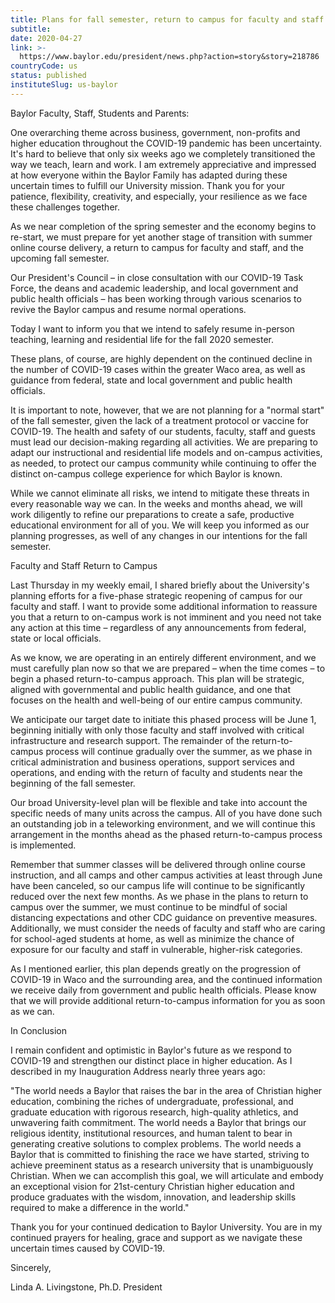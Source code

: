 ```yaml
---
title: Plans for fall semester, return to campus for faculty and staff
subtitle: 
date: 2020-04-27
link: >-
  https://www.baylor.edu/president/news.php?action=story&story=218786
countryCode: us
status: published
instituteSlug: us-baylor
---
```

Baylor Faculty, Staff, Students and Parents:

One overarching theme across business, government, non-profits and higher education throughout the COVID-19 pandemic has been uncertainty. It's hard to believe that only six weeks ago we completely transitioned the way we teach, learn and work. I am extremely appreciative and impressed at how everyone within the Baylor Family has adapted during these uncertain times to fulfill our University mission. Thank you for your patience, flexibility, creativity, and especially, your resilience as we face these challenges together.

As we near completion of the spring semester and the economy begins to re-start, we must prepare for yet another stage of transition with summer online course delivery, a return to campus for faculty and staff, and the upcoming fall semester.

Our President's Council – in close consultation with our COVID-19 Task Force, the deans and academic leadership, and local government and public health officials – has been working through various scenarios to revive the Baylor campus and resume normal operations.

Today I want to inform you that we intend to safely resume in-person teaching, learning and residential life for the fall 2020 semester.

These plans, of course, are highly dependent on the continued decline in the number of COVID-19 cases within the greater Waco area, as well as guidance from federal, state and local government and public health officials.

It is important to note, however, that we are not planning for a "normal start" of the fall semester, given the lack of a treatment protocol or vaccine for COVID-19. The health and safety of our students, faculty, staff and guests must lead our decision-making regarding all activities. We are preparing to adapt our instructional and residential life models and on-campus activities, as needed, to protect our campus community while continuing to offer the distinct on-campus college experience for which Baylor is known.

While we cannot eliminate all risks, we intend to mitigate these threats in every reasonable way we can. In the weeks and months ahead, we will work diligently to refine our preparations to create a safe, productive educational environment for all of you. We will keep you informed as our planning progresses, as well of any changes in our intentions for the fall semester.

Faculty and Staff Return to Campus

Last Thursday in my weekly email, I shared briefly about the University's planning efforts for a five-phase strategic reopening of campus for our faculty and staff. I want to provide some additional information to reassure you that a return to on-campus work is not imminent and you need not take any action at this time – regardless of any announcements from federal, state or local officials.

As we know, we are operating in an entirely different environment, and we must carefully plan now so that we are prepared – when the time comes – to begin a phased return-to-campus approach. This plan will be strategic, aligned with governmental and public health guidance, and one that focuses on the health and well-being of our entire campus community.

We anticipate our target date to initiate this phased process will be June 1, beginning initially with only those faculty and staff involved with critical infrastructure and research support. The remainder of the return-to-campus process will continue gradually over the summer, as we phase in critical administration and business operations, support services and operations, and ending with the return of faculty and students near the beginning of the fall semester.

Our broad University-level plan will be flexible and take into account the specific needs of many units across the campus. All of you have done such an outstanding job in a teleworking environment, and we will continue this arrangement in the months ahead as the phased return-to-campus process is implemented.

Remember that summer classes will be delivered through online course instruction, and all camps and other campus activities at least through June have been canceled, so our campus life will continue to be significantly reduced over the next few months. As we phase in the plans to return to campus over the summer, we must continue to be mindful of social distancing expectations and other CDC guidance on preventive measures. Additionally, we must consider the needs of faculty and staff who are caring for school-aged students at home, as well as minimize the chance of exposure for our faculty and staff in vulnerable, higher-risk categories.

As I mentioned earlier, this plan depends greatly on the progression of COVID-19 in Waco and the surrounding area, and the continued information we receive daily from government and public health officials. Please know that we will provide additional return-to-campus information for you as soon as we can.

In Conclusion

I remain confident and optimistic in Baylor's future as we respond to COVID-19 and strengthen our distinct place in higher education. As I described in my Inauguration Address nearly three years ago:

"The world needs a Baylor that raises the bar in the area of Christian higher education, combining the riches of undergraduate, professional, and graduate education with rigorous research, high-quality athletics, and unwavering faith commitment. The world needs a Baylor that brings our religious identity, institutional resources, and human talent to bear in generating creative solutions to complex problems. The world needs a Baylor that is committed to finishing the race we have started, striving to achieve preeminent status as a research university that is unambiguously Christian. When we can accomplish this goal, we will articulate and embody an exceptional vision for 21st-century Christian higher education and produce graduates with the wisdom, innovation, and leadership skills required to make a difference in the world."

Thank you for your continued dedication to Baylor University. You are in my continued prayers for healing, grace and support as we navigate these uncertain times caused by COVID-19.

Sincerely,

Linda A. Livingstone, Ph.D. President